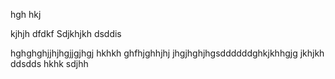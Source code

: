 hgh
hkj

kjhjh
dfdkf
Sdjkhjkh
dsddis

hghghghjjhjhgjjgjhgj
hkhkh
ghfhjghhjhj
jhgjhghjhgsddddddghkjkhhgjg
jkhjkh
ddsdds
hkhk
sdjhh
